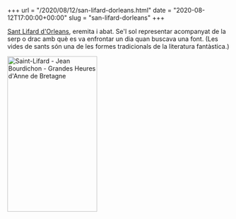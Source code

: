 +++
url = "/2020/08/12/san-lifard-dorleans.html"
date = "2020-08-12T17:00:00+00:00"
slug = "san-lifard-dorleans"
+++

[Sant Lifard d'Orleans](https://catholicsaints.info/saint-liphardus-of-orleans/), eremita i abat. Se'l sol representar acompanyat de la serp o drac amb què es va enfrontar un dia quan buscava una font. (Les vides de sants són una de les formes tradicionals de la literatura fantàstica.)

<a href="https://commons.wikimedia.org/wiki/File:Fol._185v_-_Saint-Lifard.jpg"><img src="/uploads/2020/9ad289e284.jpg" width="203" height="352" alt="Saint-Lifard - Jean Bourdichon - Grandes Heures d'Anne de Bretagne" /></a>
